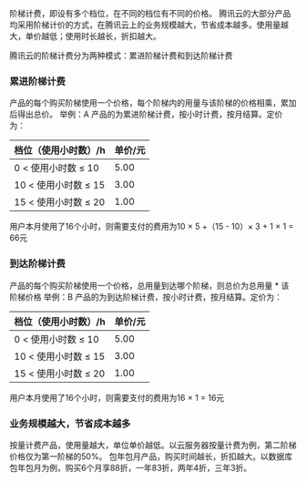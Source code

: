 
阶梯计费，即设有多个档位，在不同的档位有不同的价格。
腾讯云的大部分产品均采用阶梯计价的方式，在腾讯云上的业务规模越大，节省成本越多。使用量越大，单价越低；使用时长越长，折扣越大。

腾讯云的阶梯计费分为两种模式：累进阶梯计费和到达阶梯计费

### 累进阶梯计费
产品的每个购买阶梯使用一个价格，每个阶梯内的用量与该阶梯的价格相乘，累加后得出总价。
举例：A 产品的为累进阶梯计费，按小时计费，按月结算。定价为：

| 档位（使用小时数）/h| 单价/元 |
| --------------- | -------- |
| 0 < 使用小时数 ≤ 10      | 5.00     |
| 10 < 使用小时数 ≤ 15     | 3.00     |
| 15 < 使用小时数 ≤ 20     | 1.00     |
  
用户本月使用了16个小时，则需要支付的费用为10 × 5 +（15 - 10）× 3 + 1 × 1 = 66元


### 到达阶梯计费
产品的每个购买阶梯使用一个价格，总用量到达哪个阶梯，则总价为总用量 * 该阶梯价格
举例：B 产品的为到达阶梯计费，按小时计费，按月结算。定价为：

| 档位（使用小时数）/h | 单价/元 |
| --------------- | -------- |
| 0 < 使用小时数 ≤ 10      | 5.00     |
| 10 < 使用小时数 ≤ 15     | 3.00     |
| 15 < 使用小时数 ≤ 20     | 1.00     |
  
用户本月使用了16个小时，则需要支付的费用为16 × 1 = 16元


### 业务规模越大，节省成本越多
按量计费产品，使用量越大，单位单价越低。以云服务器按量计费为例，第二阶梯价格仅为第一阶梯的50%。
包年包月产品，购买时间越长，折扣越大。以数据库包年包月为例，购买6个月享88折，一年83折，两年4折，三年3折。

